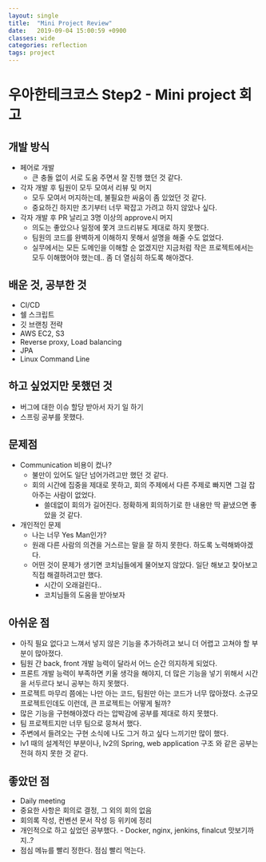 ```yaml
---
layout: single
title:  "Mini Project Review"
date:   2019-09-04 15:00:59 +0900
classes: wide
categories: reflection
tags: project
---
```


# 우아한테크코스 Step2 - Mini project 회고
 
## 개발 방식
* 페어로 개발
  * 큰 충돌 없이 서로 도움 주면서 잘 진행 했던 것 같다.
* 각자 개발 후 팀원이 모두 모여서 리뷰 및 머지
  * 모두 모여서 머지하는데, 불필요한 싸움이 좀 있었던 것 같다.
  * 중요하긴 하지만 초기부터 너무 꽉잡고 가려고 하지 않았나 싶다.
* 각자 개발 후 PR 날리고 3명 이상의 approve시 머지
  * 의도는 좋았으나 일정에 쫓겨 코드리뷰도 제대로 하지 못했다.
  * 팀원의 코드를 완벽하게 이해하지 못해서 설명을 해줄 수도 없었다.
  * 실무에서는 모든 도메인을 이해할 순 없겠지만 지금처럼 작은 프로젝트에서는 모두 이해했어야 했는데.. 좀 더 열심히 하도록 해야겠다.

## 배운 것, 공부한 것
* CI/CD
* 쉘 스크립트
* 깃 브랜칭 전략
* AWS EC2, S3
* Reverse proxy, Load balancing
* JPA
* Linux Command Line

## 하고 싶었지만 못했던 것
* 버그에 대한 이슈 할당 받아서 자기 일 하기
* 스프링 공부를 못했다.

## 문제점
* Communication 비용이 컸나?
  * 불만이 있어도 일단 넘어가려고만 했던 것 같다.
  * 회의 시간에 집중을 제대로 못하고, 회의 주제에서 다른 주제로 빠지면 그걸 잡아주는 사람이 없었다.
    * 쓸데없이 회의가 길어진다. 정확하게 회의하기로 한 내용만 딱 끝냈으면 좋았을 것 같다.
* 개인적인 문제
  * 나는 너무 Yes Man인가?
  * 원래 다른 사람의 의견을 거스르는 말을 잘 하지 못한다. 하도록 노력해봐야겠다.
  * 어떤 것이 문제가 생기면 코치님들에게 물어보지 않았다. 일단 해보고 찾아보고 직접 해결하려고만 했다.
    * 시간이 오래걸린다..
    * 코치님들의 도움을 받아보자

## 아쉬운 점
* 아직 필요 없다고 느껴서 넣지 않은 기능을 추가하려고 보니 더 어렵고 고쳐야 할 부분이 많아졌다.
* 팀원 간 back, front 개발 능력이 달라서 어느 순간 의지하게 되었다.
* 프론트 개발 능력이 부족하면 키울 생각을 해야지, 더 많은 기능을 넣기 위해서 시간을 서두르다 보니 공부는 하지 못했다.
* 프로젝트 마무리 쯤에는 나만 아는 코드, 팀원만 아는 코드가 너무 많아졌다. 소규모 프로젝트인데도 이런데, 큰 프로젝트는 어떻게 될까?
* 많은 기능을 구현해야겠다 라는 압박감에 공부를 제대로 하지 못했다.
* 팀 프로젝트지만 너무 팀으로 뭉쳐서 했다.
* 주변에서 들려오는 구현 소식에 나도 그거 하고 싶다 느끼기만 많이 했다.
* lv1 때의 설계적인 부분이나, lv2의 Spring, web application 구조 와 같은 공부는 전혀 하지 못한 것 같다.

## 좋았던 점
* Daily meeting
* 중요한 사항은 회의로 결정, 그 외의 회의 없음
* 회의록 작성, 컨벤션 문서 작성 등 위키에 정리
* 개인적으로 하고 싶었던 공부했다. - Docker, nginx, jenkins, finalcut 맛보기까지..?
* 점심 메뉴를 빨리 정한다. 점심 빨리 먹는다.